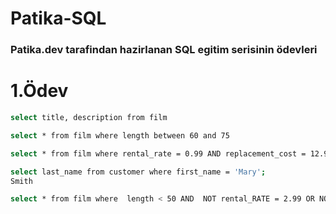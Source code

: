 # Patika-SQL
### Patika.dev tarafindan hazirlanan SQL egitim serisinin ödevleri

# 1.Ödev

```bash
select title, description from film
```
```bash
select * from film where length between 60 and 75
```

```bash
select * from film where rental_rate = 0.99 AND replacement_cost = 12.99 OR replacement_cost = 28.99

```

```bash
select last_name from customer where first_name = 'Mary'; 
Smith
```
```bash
select * from film where  length < 50 AND  NOT rental_RATE = 2.99 OR NOT rental_rate = 4.99
```

